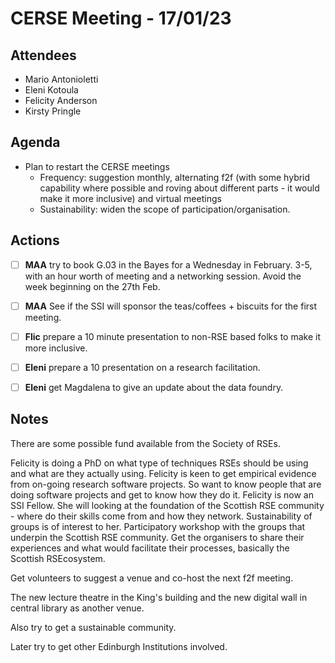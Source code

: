 # CERSE Meeting - 17/01/23

## Attendees

* Mario Antonioletti
* Eleni Kotoula
* Felicity Anderson
* Kirsty Pringle

## Agenda

* Plan to restart the CERSE meetings
  * Frequency: suggestion monthly, alternating f2f (with some hybrid capability where possible and roving about different parts - it would make it more inclusive) and virtual meetings
  * Sustainability: widen the scope of participation/organisation.

## Actions

- [ ] **MAA** try to book G.03 in the Bayes for a Wednesday in February. 3-5, with an hour worth of meeting and a networking session. Avoid the week beginning on the 27th Feb.
- [ ] **MAA** See if the SSI will sponsor the teas/coffees + biscuits for the first meeting.
- [ ] **Flic** prepare a 10 minute presentation to non-RSE based folks to make it more inclusive.
- [ ] **Eleni** prepare a 10 presentation on a research facilitation.
- [ ] **Eleni** get Magdalena to give an update about the data foundry.



## Notes

There are some possible fund available from the Society of RSEs.

Felicity is doing a PhD on what type of techniques RSEs should be using and what are they actually using. Felicity is keen to get empirical evidence from on-going research software projects. So want to know people that are doing software projects and get to know how they do it. Felicity is now an SSI Fellow. She will looking at the foundation of the Scottish RSE community - where do their skills come from and how they network. Sustainability of groups is of interest to her. Participatory workshop with the groups that underpin the Scottish RSE community. Get the organisers to share their experiences and what would facilitate their processes, basically the Scottish RSEcosystem.

Get volunteers to suggest a venue and co-host the next f2f meeting.

The new lecture theatre in the King's building and the new digital wall in central library as another venue.

Also try to get a sustainable community.

Later try to get other Edinburgh Institutions involved.